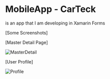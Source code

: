 # MobileApp - CarTeck

is an app that I am developing in Xamarin Forms

[Some Screenshots]

[Master Detail Page]

![MasterDetail](https://user-images.githubusercontent.com/48015605/131416528-265c3220-73e6-4c5f-8812-93f784e99a4e.jpg)


[User Profile]

![Profile](https://user-images.githubusercontent.com/48015605/131416551-47789891-6a47-4969-bf9a-19b749f89f19.png)


